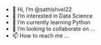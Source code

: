 - 👋 Hi, I’m @sathishvel22
- 👀 I’m interested in Data Science
- 🌱 I’m currently learning Python
- 💞️ I’m looking to collaborate on ...
- 📫 How to reach me ...

<!---
sathishvel22/sathishvel22 is a ✨ special ✨ repository because its `README.md` (this file) appears on your GitHub profile.
You can click the Preview link to take a look at your changes.
--->
